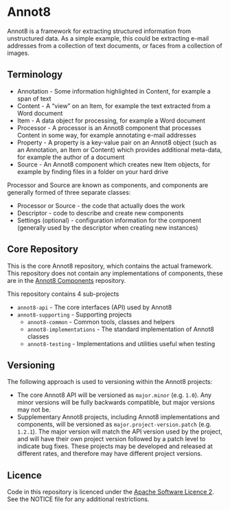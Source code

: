 # Annot8

Annot8 is a framework for extracting structured information from unstructured data.
As a simple example, this could be extracting e-mail addresses from a collection of text documents, or faces from a collection of images.

## Terminology

* Annotation - Some information highlighted in Content, for example a span of text
* Content - A “view” on an Item, for example the text extracted from a Word document
* Item - A data object for processing, for example a Word document
* Processor - A processor is an Annot8 component that processes Content in some way, for example annotating e-mail addresses
* Property - A property is a key-value pair on an Annot8 object (such as an Annotation, an Item or Content) which provides additional meta-data, for example the author of a document
* Source - An Annot8 component which creates new Item objects, for example by finding files in a folder on your hard drive

Processor and Source are known as components, and components are generally formed of three separate classes:

* Processor or Source - the code that actually does the work
* Descriptor - code to describe and create new components
* Settings (optional) - configuration information for the component (generally used by the descriptor when creating new instances)

## Core Repository

This is the core Annot8 repository, which contains the actual framework.
This repository does not contain any implementations of components, these are in the [Annot8 Components](https://github.com/annot8/annot8-components) repository.

This repository contains 4 sub-projects

* `annot8-api` - The core interfaces (API) used by Annot8
* `annot8-supporting` - Supporting projects
  * `annot8-common` - Common tools, classes and helpers
  * `annot8-implementations` - The standard implementation of Annot8 classes
  * `annot8-testing` - Implementations and utilities useful when testing

## Versioning

The following approach is used to versioning within the Annot8 projects:

* The core Annot8 API will be versioned as `major.minor` (e.g. `1.0`). 
  Any minor versions will be fully backwards compatible, but major versions may not be.
* Supplementary Annot8 projects, including Annot8 implementations and components, will be versioned as `major.project-version.patch` (e.g. `1.2.1`).
  The major version will match the API version used by the project, and will have their own project version followed by a patch level to indicate bug fixes.
  These projects may be developed and released at different rates, and therefore may have different project versions.

## Licence

Code in this repository is licenced under the [Apache Software Licence 2](https://www.apache.org/licenses/LICENSE-2.0).
See the NOTICE file for any additional restrictions.